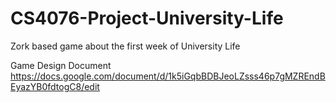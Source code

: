 # CS4076-Project-University-Life
Zork based game about the first week of University Life

Game Design Document
https://docs.google.com/document/d/1k5iGqbBDBJeoLZsss46p7gMZREndBEyazYB0fdtogC8/edit
